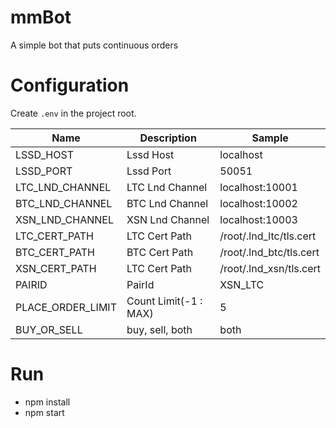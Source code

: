 # mmBot

A simple bot that puts continuous orders

# Configuration

Create `.env` in the project root.

| Name              | Description           | Sample                    |
| ----------------- | --------------------- | ------------------------- |
| LSSD_HOST         | Lssd Host             | localhost                 |
| LSSD_PORT         | Lssd Port             | 50051                     |
| LTC_LND_CHANNEL   | LTC Lnd Channel       | localhost:10001           |
| BTC_LND_CHANNEL   | BTC Lnd Channel       | localhost:10002           |
| XSN_LND_CHANNEL   | XSN Lnd Channel       | localhost:10003           |
| LTC_CERT_PATH     | LTC Cert Path         | /root/.lnd_ltc/tls.cert   |
| BTC_CERT_PATH     | BTC Cert Path         | /root/.lnd_btc/tls.cert   |
| XSN_CERT_PATH     | LTC Cert Path         | /root/.lnd_xsn/tls.cert   |
| PAIRID            | PairId                | XSN_LTC                   |
| PLACE_ORDER_LIMIT | Count Limit(-1 : MAX) | 5                         |
| BUY_OR_SELL       | buy, sell, both       | both                      |
# Run

- npm install
- npm start
